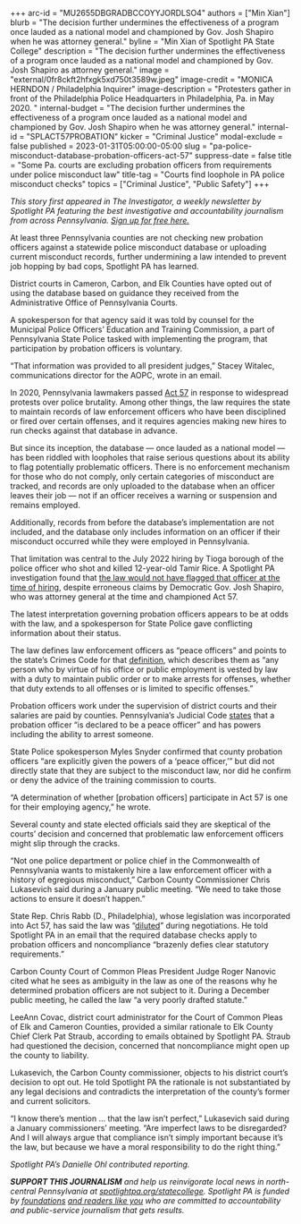 +++
arc-id = "MU2655DBGRADBCCOYYJORDLSO4"
authors = ["Min Xian"]
blurb = "The decision further undermines the effectiveness of a program once lauded as a national model and championed by Gov. Josh Shapiro when he was attorney general."
byline = "Min Xian of Spotlight PA State College"
description = "The decision further undermines the effectiveness of a program once lauded as a national model and championed by Gov. Josh Shapiro as attorney general."
image = "external/0fr8ckft2hfxgk5xd750t3589w.jpeg"
image-credit = "MONICA HERNDON / Philadelphia Inquirer"
image-description = "Protesters gather in front of the Philadelphia Police Headquarters in Philadelphia, Pa. in May 2020. "
internal-budget = "The decision further undermines the effectiveness of a program once lauded as a national model and championed by Gov. Josh Shapiro when he was attorney general."
internal-id = "SPLACT57PROBATION"
kicker = "Criminal Justice"
modal-exclude = false
published = 2023-01-31T05:00:00-05:00
slug = "pa-police-misconduct-database-probation-officers-act-57"
suppress-date = false
title = "Some Pa. courts are excluding probation officers from requirements under police misconduct law"
title-tag = "Courts find loophole in PA police misconduct checks"
topics = ["Criminal Justice", "Public Safety"]
+++

<i>This story first appeared in The Investigator, a weekly newsletter by Spotlight PA featuring the best investigative and accountability journalism from across Pennsylvania. </i><a href="https://www.spotlightpa.org/newsletters"><i>Sign up for free here.</i></a>

At least three Pennsylvania counties are not checking new probation officers against a statewide police misconduct database or uploading current misconduct records, further undermining a law intended to prevent job hopping by bad cops, Spotlight PA has learned.

District courts in Cameron, Carbon, and Elk Counties have opted out of using the database based on guidance they received from the Administrative Office of Pennsylvania Courts.

A spokesperson for that agency said it was told by counsel for the Municipal Police Officers’ Education and Training Commission, a part of Pennsylvania State Police tasked with implementing the program, that participation by probation officers is voluntary.

“That information was provided to all president judges,” Stacey Witalec, communications director for the AOPC, wrote in an email.

<script src="https://www.spotlightpa.org/embed.js" async></script><div data-spl-embed-version="1" data-spl-src="https://www.spotlightpa.org/embeds/newsletter/?cta=Sign%20up%20for%20our%20new%20regional%20newsletter%2C%20%3Cb%3ETalk%20of%20the%20Town%3C%2Fb%3E%2C%20and%20get%20all%20the%20news%20and%20notes%20from%20State%20College%20and%20north-central%20PA.&button=Sign%20Up%20Now&preselect=state_college&eyebrow=DON'T%20MISS%20A%20BEAT"></div>

In 2020, Pennsylvania lawmakers passed <a href="https://www.legis.state.pa.us/cfdocs/legis/li/uconsCheck.cfm?yr=2020&sessInd=0&act=57">Act 57</a> in response to widespread protests over police brutality. Among other things, the law requires the state to maintain records of law enforcement officers who have been disciplined or fired over certain offenses, and it requires agencies making new hires to run checks against that database in advance.

But since its inception, the database — once lauded as a national model — has been riddled with loopholes that raise serious questions about its ability to flag potentially problematic officers. There is no enforcement mechanism for those who do not comply, only certain categories of misconduct are tracked, and records are only uploaded to the database when an officer leaves their job — not if an officer receives a warning or suspension and remains employed.

Additionally, records from before the database’s implementation are not included, and the database only includes information on an officer if their misconduct occurred while they were employed in Pennsylvania.

That limitation was central to the July 2022 hiring by Tioga borough of the police officer who shot and killed 12-year-old Tamir Rice. A Spotlight PA investigation found that <a href="https://www.spotlightpa.org/statecollege/2022/12/tamir-rice-timothy-loehmann-police-tioga-pa-pennsylvania/">the law would not have flagged that officer at the time of hiring</a>, despite erroneous claims by Democratic Gov. Josh Shapiro, who was attorney general at the time and championed Act 57.

The latest interpretation governing probation officers appears to be at odds with the law, and a spokesperson for State Police gave conflicting information about their status.

The law defines law enforcement officers as “peace officers” and points to the state’s Crimes Code for that <a href="https://www.legis.state.pa.us/cfdocs/legis/LI/consCheck.cfm?txtType=HTM&ttl=18">definition</a>, which describes them as “any person who by virtue of his office or public employment is vested by law with a duty to maintain public order or to make arrests for offenses, whether that duty extends to all offenses or is limited to specific offenses.”

Probation officers work under the supervision of district courts and their salaries are paid by counties. Pennsylvania’s Judicial Code <a href="https://www.legis.state.pa.us/cfdocs/legis/LI/consCheck.cfm?txtType=HTM&ttl=42&div=0&chpt=99">states</a> that a probation officer “is declared to be a peace officer” and has powers including the ability to arrest someone.

State Police spokesperson Myles Snyder confirmed that county probation officers “are explicitly given the powers of a ‘peace officer,’” but did not directly state that they are subject to the misconduct law, nor did he confirm or deny the advice of the training commission to courts.

“A determination of whether [probation officers] participate in Act 57 is one for their employing agency,” he wrote.

Several county and state elected officials said they are skeptical of the courts’ decision and concerned that problematic law enforcement officers might slip through the cracks.

“Not one police department or police chief in the Commonwealth of Pennsylvania wants to mistakenly hire a law enforcement officer with a history of egregious misconduct,” Carbon County Commissioner Chris Lukasevich said during a January public meeting. “We need to take those actions to ensure it doesn’t happen.”

State Rep. Chris Rabb (D., Philadelphia), whose legislation was incorporated into Act 57, has said the law was “<a href="https://www.facebook.com/RepRabb/posts/pfbid0jUm3JrVPtXS4gPhSmSGtHTotbJfVDEaz16Crp9haVtyXChiTfZk1zsvF9vj3LP5Gl">diluted</a>” during negotiations. He told Spotlight PA in an email that the required database checks apply to probation officers and noncompliance “brazenly defies clear statutory requirements.”

<script src="https://www.spotlightpa.org/embed.js" async></script><div data-spl-embed-version="1" data-spl-src="https://www.spotlightpa.org/embeds/donate/"></div>

Carbon County Court of Common Pleas President Judge Roger Nanovic cited what he sees as ambiguity in the law as one of the reasons why he determined probation officers are not subject to it. During a December public meeting, he called the law “a very poorly drafted statute.”

LeeAnn Covac, district court administrator for the Court of Common Pleas of Elk and Cameron Counties, provided a similar rationale to Elk County Chief Clerk Pat Straub, according to emails obtained by Spotlight PA. Straub had questioned the decision, concerned that noncompliance might open up the county to liability.

Lukasevich, the Carbon County commissioner, objects to his district court’s decision to opt out. He told Spotlight PA the rationale is not substantiated by any legal decisions and contradicts the interpretation of the county’s former and current solicitors.

“I know there’s mention … that the law isn’t perfect,” Lukasevich said during a January commissioners’ meeting. “Are imperfect laws to be disregarded? And I will always argue that compliance isn’t simply important because it’s the law, but because we have a moral responsibility to do the right thing.”

<i>Spotlight PA’s Danielle Ohl contributed reporting.</i>

<i><b>SUPPORT THIS JOURNALISM</b></i><i> and help us reinvigorate local news in north-central Pennsylvania at </i><a href="https://checkout.fundjournalism.org/memberform?org_id=spotlightpa&campaign=7015G0000013pUYQAY&utm_source=www.spotlightpa.org&utm_medium=statecollege:section&utm_campaign=statecollege:main"><i>spotlightpa.org/statecollege</i></a><i>. Spotlight PA is funded by </i><a href="https://www.spotlightpa.org/support"><i>foundations</i></a><i> </i><a href="https://www.spotlightpa.org/support"><i>and readers like you</i></a><i> who are committed to accountability and public-service journalism that gets results.</i>
